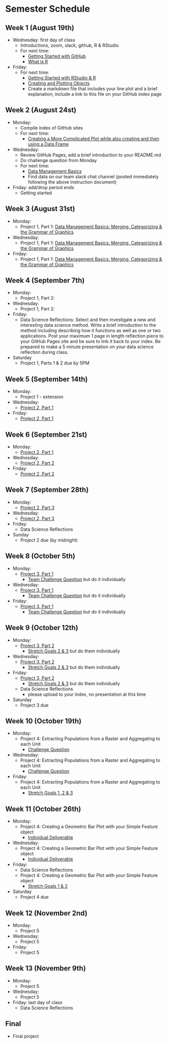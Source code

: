 # Semester Schedule

## Week 1 (August 19th)
- Wednesday: first day of class
	- Introductions, zoom, slack, github, R & RStudio
	- For next time:
		- [Getting Started with GitHub](https://tyler-frazier.github.io/dsbook/gitstart.html)
		- [What is R](https://tyler-frazier.github.io/dsbook/rstart.html#what-is-r)
- Friday:
	- For next time:
		- [Getting Started with RStudio & R](https://tyler-frazier.github.io/dsbook/rstart.html#getting-started-with-rstudio--r) 
		- [Creating and Plotting Objects](https://tyler-frazier.github.io/dsbook/rstart.html#creating-and-plotting-objects)
		- Create a markdown file that includes your line plot and a brief explanation; include a link to this file on your GitHub index page

## Week 2 (August 24st)
- Monday: 
	- Compile index of GitHub sites
	- For next time: 
		- [Creating a More Complicated Plot while also creating and then using a Data Frame](https://tyler-frazier.github.io/dsbook/rstart.html#creating-a-more-complicated-plot-while-also-creating-and-then-using-a-data-frame)
- Wednesday:
	- Review GitHub Pages, add a brief introduction to your README.md
	- Do challenge question from Monday
	- For next time:
		- [Data Management Basics](https://slack-files.com/TFB8EJWF3-F019JQ9AK1R-2213e6afb8)
		- Find data on our team slack chat channel (posted immediately following the above instruction document)
- Friday: add/drop period ends
	- Getting started

## Week 3 (August 31st)
- Monday:
	- Project 1, Part 1: [Data Management Basics: Merging, Categorizing & the Grammar of Graphics](https://slack-files.com/TFB8EJWF3-F019TFF70HZ-8663c8260b) 
- Wednesday:
	- Project 1, Part 1: [Data Management Basics: Merging, Categorizing & the Grammar of Graphics](https://slack-files.com/TFB8EJWF3-F019TFF70HZ-8663c8260b) 
- Friday:
	- Project 1, Part 1: [Data Management Basics: Merging, Categorizing & the Grammar of Graphics](https://slack-files.com/TFB8EJWF3-F019TFF70HZ-8663c8260b) 

## Week 4 (September 7th) 
- Monday:
	- Project 1, Part 2:
- Wednesday:
	- Project 1, Part 2:
- Friday: 
	- Data Science Reflections: Select and then investigate a new and interesting data science method.  Write a brief introduction  to the method including describing how it functions as well as one or two applications.  Post your maximum 1 page in length reflection piece to your GitHub Pages site and be sure to link it back to your index.  Be prepared to make a 5 minute presentation on your data science reflection during class.
- Saturday
	- Project 1, Parts 1 & 2 due by 5PM

## Week 5 (September 14th)
- Monday:
	- Project 1 - extension 
- Wednesday:
	- [Project 2, Part 1](https://slack-files.com/TFB8EJWF3-F01ATNXFC3V-040a6446c6)
- Friday: 
	- [Project 2, Part 1](https://slack-files.com/TFB8EJWF3-F01ATNXFC3V-040a6446c6)

## Week 6 (September 21st)
- Monday:
	- [Project 2, Part 1](https://slack-files.com/TFB8EJWF3-F01ATNXFC3V-040a6446c6) 
- Wednesday:
	- [Project 2, Part 2](https://slack-files.com/TFB8EJWF3-F01ATTF0E9M-30a8035e4d)
- Friday: 
	- [Project 2, Part 2](https://slack-files.com/TFB8EJWF3-F01ATTF0E9M-30a8035e4d)

## Week 7 (September 28th)
- Monday:
	- [Project 2, Part 3](https://slack-files.com/TFB8EJWF3-F01BV2RSYEM-bda7f362fc)
- Wednesday:
	- [Project 2, Part 3](https://slack-files.com/TFB8EJWF3-F01BV2RSYEM-bda7f362fc)
- Friday: 
	- Data Science Reflections
- Sunday
	- Project 2 due (by midnight)

## Week 8 (October 5th)
- Monday:
	- [Project 3, Part 1](https://tyler-frazier.github.io/dsbook/describe.html)
		- [Team Challenge Question](https://tyler-frazier.github.io/dsbook/describe.html#team-challenge-question) but do it individually
- Wednesday:
	- [Project 3, Part 1](https://tyler-frazier.github.io/dsbook/describe.html)
		- [Team Challenge Question](https://tyler-frazier.github.io/dsbook/describe.html#team-challenge-question) but do it individually
- Friday:
	- [Project 3, Part 1](https://tyler-frazier.github.io/dsbook/describe.html)
		- [Team Challenge Question](https://tyler-frazier.github.io/dsbook/describe.html#team-challenge-question) but do it individually 

## Week 9 (October 12th)
- Monday:
	- [Project 3, Part 2](https://tyler-frazier.github.io/dsbook/describe.html)
		- [Stretch Goals 2 & 3](https://tyler-frazier.github.io/dsbook/describe.html#individual-stretch-goal-2) but do them individually  
- Wednesday:
	- [Project 3, Part 2](https://tyler-frazier.github.io/dsbook/describe.html)
		- [Stretch Goals 2 & 3](https://tyler-frazier.github.io/dsbook/describe.html#individual-stretch-goal-2) but do them individually  
- Friday:
	- [Project 3, Part 2](https://tyler-frazier.github.io/dsbook/describe.html)
		- [Stretch Goals 2 & 3](https://tyler-frazier.github.io/dsbook/describe.html#individual-stretch-goal-2) but do them individually
	- Data Science Reflections
		- please upload to your index, no presentation at this time 
- Saturday
	- Project 3 due 

## Week 10 (October 19th)
- Monday:
	- Project 4: Extracting Populations from a Raster and Aggregating to each Unit
		- [Challenge Question](https://tyler-frazier.github.io/dsbook/describe.html#extracting-populations-from-a-raster-and-aggregating-to-each-unit)
- Wednesday:
	- Project 4: Extracting Populations from a Raster and Aggregating to each Unit
		- [Challenge Question](https://tyler-frazier.github.io/dsbook/describe.html#extracting-populations-from-a-raster-and-aggregating-to-each-unit)
- Friday: 
	- Project 4: Extracting Populations from a Raster and Aggregating to each Unit
		- [Stretch Goals 1, 2 & 3](https://tyler-frazier.github.io/dsbook/describe.html#extracting-populations-from-a-raster-and-aggregating-to-each-unit)  

## Week 11 (October 26th)
- Monday:
	- Project 4: Creating a Geometric Bar Plot with your Simple Feature object
		- [Individual Deliverable](https://tyler-frazier.github.io/dsbook/describe.html#creating-a-geometric-bar-plot-with-your-simple-feature-object)
- Wednesday:
	- Project 4: Creating a Geometric Bar Plot with your Simple Feature object
		- [Individual Deliverable](https://tyler-frazier.github.io/dsbook/describe.html#creating-a-geometric-bar-plot-with-your-simple-feature-object) 
- Friday: 
	- Data Science Reflections
	- Project 4: Creating a Geometric Bar Plot with your Simple Feature object
		- [Stretch Goals 1 & 2](https://tyler-frazier.github.io/dsbook/describe.html#creating-a-geometric-bar-plot-with-your-simple-feature-object)
- Saturday
	- Project 4 due 

## Week 12 (November 2nd)
- Monday:
	- Project 5 
- Wednesday:
	- Project 5 
- Friday: 
	- Project 5

## Week 13 (November 9th)
- Monday: 
	- Project 5
- Wednesday: 
	- Project 5
- Friday: last day of class
	- Data Science Reflections 
	
## Final
- Final project 





